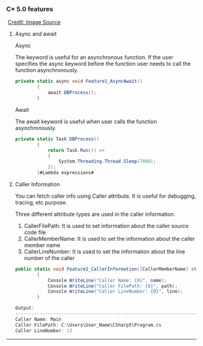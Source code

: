 <h3>C* 5.0 features</h3>

​																		[Credit: Image Source](http://strive2code.net/image.axd?picture=/Azure/CSharp/CSharp_versions_min.jpg)

<ol>

<li>Async and await</li>

  Async

The keyword is useful for an asynchronous function. If the user specifies the async keyword before the function user needs to call the function asynchronously.   

```c#
private static async void Feature1_AsyncAwait()
        {
            await DBProcess();
        }
```

  Await

The await keyword is useful when user calls the function asynchronously.   

```c#
private static Task DBProcess()
        {
            return Task.Run(() =>
            {
                System.Threading.Thread.Sleep(7000);
            });
        }#Lambda expressions#
```

<li>Caller Information</li>

You can fetch caller info using Caller attribute. It is useful for debugging, tracing, etc purpose.

Three different attribute types are used in the caller information.

<ol>
<li>CallerFilePath: It is used to set information about the caller source code file</li>
<li>CallerMemberName: It is used to set the information about the caller member name</li>
<li>CallerLineNumber: It is used to set the information about the line number of the caller</li></ol>

```c#
public static void Feature2_CallerInformation([CallerMemberName] string name = null, [CallerLineNumber] int line = -1, [CallerFilePath] string path = null)
        {
            Console.WriteLine("Caller Name: {0}", name);
            Console.WriteLine("Caller FilePath: {0}", path);
            Console.WriteLine("Caller LineNumber: {0}", line);
        }

Output:
-------------------------------------------------------------------
Caller Name: Main
Caller FilePath: C:\Users\User_Name\CSharp5\Program.cs
Caller LineNumber: 13
```

</ol>

------








